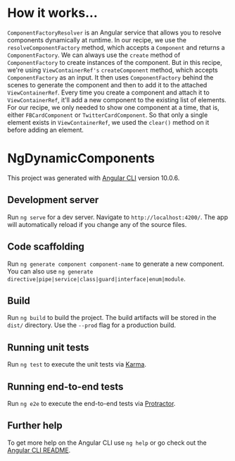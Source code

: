 # How it works...

`ComponentFactoryResolver` is an Angular service that allows you to resolve components dynamically at runtime. In our recipe, we use the `resolveComponentFactory` method, which accepts a `Component` and returns a `ComponentFactory`. We can always use the `create` method of `ComponentFactory` to create instances of the component.
But in this recipe, we're using `ViewContainerRef's` `createComponent` method, which accepts `ComponentFactory` as an input. It then uses `ComponentFactory` behind the scenes to generate the component and then to add it to the attached `ViewContainerRef`.
Every time you create a component and attach it to `ViewContainerRef`, it'll add a new component to the existing list of elements. For our recipe, we only needed to show one component at a time, that is, either `FBCardComponent` or `TwitterCardComponent`. So that only a single element exists in `ViewContainerRef`, we used the `clear()` method on it before adding an element.

# NgDynamicComponents

This project was generated with [Angular CLI](https://github.com/angular/angular-cli) version 10.0.6.

## Development server

Run `ng serve` for a dev server. Navigate to `http://localhost:4200/`. The app will automatically reload if you change any of the source files.

## Code scaffolding

Run `ng generate component component-name` to generate a new component. You can also use `ng generate directive|pipe|service|class|guard|interface|enum|module`.

## Build

Run `ng build` to build the project. The build artifacts will be stored in the `dist/` directory. Use the `--prod` flag for a production build.

## Running unit tests

Run `ng test` to execute the unit tests via [Karma](https://karma-runner.github.io).

## Running end-to-end tests

Run `ng e2e` to execute the end-to-end tests via [Protractor](http://www.protractortest.org/).

## Further help

To get more help on the Angular CLI use `ng help` or go check out the [Angular CLI README](https://github.com/angular/angular-cli/blob/master/README.md).
